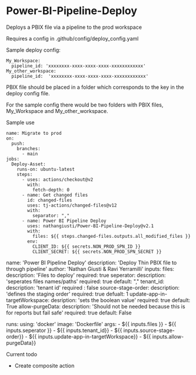 # Power-BI-Pipeline-Deploy
Deploys a PBIX file via a pipeline to the prod workspace

Requires a config in .github/config/deploy_config.yaml

Sample deploy config:

    My_Workspace:
      pipeline_id: 'xxxxxxxx-xxxx-xxxx-xxxx-xxxxxxxxxxxx'
    My_other_workspace:
      pipeline_id:  'xxxxxxxx-xxxx-xxxx-xxxx-xxxxxxxxxxxx'

PBIX file should be placed in a folder which corresponds to the key in the deploy config file. 

For the sample config there would be two folders with PBIX files, My_Workspace and My_other_workspace.

Sample use

    name: Migrate to prod
    on:
      push:
        branches:
          - main
    jobs:
      Deploy-Asset:
        runs-on: ubuntu-latest
        steps:
          - uses: actions/checkout@v2
            with:
              fetch-depth: 0
          - name: Get changed files
            id: changed-files
            uses: tj-actions/changed-files@v12
            with:
              separator: ","
          - name: Power BI Pipeline Deploy
            uses: nathangiusti/Power-BI-Pipeline-Deploy@v2.1
            with:
              files: ${{ steps.changed-files.outputs.all_modified_files }}
            env:
              CLIENT_ID: ${{ secrets.NON_PROD_SPN_ID }}
              CLIENT_SECRET: ${{ secrets.NON_PROD_SPN_SECRET }}

name: 'Power BI Pipeline Deploy'
description: 'Deploy Thin PBIX file to through pipeline'
author: 'Nathan Giusti & Ravi Yerramilli'
inputs:
  files:
    description: 'Files to deploy'
    required: true
  seperator:
    description: 'seperates files names/paths'
    required: true
    default: ","
  tenant_id:
    description: 'tenant id'
    required : false
  source-stage-order:
    description: 'defines the staging order'
    required: true
    defualt: 1
  update-app-in-targetWorkspace:
    desription: 'sets the boolean value'
    required: true
    default: True 
  allow-purgeData:
    description: 'Should not be needed because this is for reports but fail safe'
    required: true
    default: False
    
runs:
  using: 'docker'
  image: 'Dockerfile'
  args:
    - ${{ inputs.files }}
    - ${{ inputs.seperator }}
    - ${{ inputs.tenant_id}}
    - ${{ inputs.source-stage-order}}
    - ${{ inputs.update-app-in-targetWorkspace}}
    - ${{ inputs.allow-purgeData}}
  

Current todo
- Create composite action
